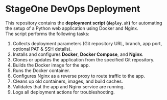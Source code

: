 # StageOne DevOps Deployment

This repository contains the **deployment script (`deploy.sh`)** for automating the setup of a Python web application using Docker and Nginx.  
The script performs the following tasks:

1. Collects deployment parameters (Git repository URL, branch, app port, optional PAT & SSH details).  
2. Installs and configures **Docker**, **Docker Compose**, and **Nginx**.  
3. Clones or updates the application from the specified Git repository.  
4. Builds the Docker image for the app.  
5. Runs the Docker container.  
6. Configures Nginx as a reverse proxy to route traffic to the app.  
7. Cleans up old containers, images, and build caches.  
8. Validates that the app and Nginx service are running.  
9. Logs all deployment actions for troubleshooting.  
